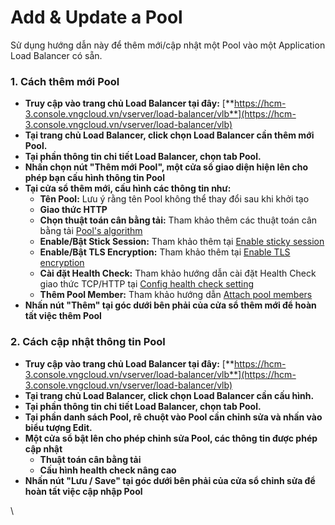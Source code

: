 # Add & Update a Pool

Sử dụng hướng dẫn này để thêm mới/cập nhật một Pool vào một Application Load Balancer có sẵn.

### 1. Cách thêm mới Pool <a href="#add-and-updateapool-1.cachthemmoipool" id="add-and-updateapool-1.cachthemmoipool"></a>

* **Truy cập vào trang chủ Load Balancer tại đây:** [**https://hcm-3.console.vngcloud.vn/vserver/load-balancer/vlb**](https://hcm-3.console.vngcloud.vn/vserver/load-balancer/vlb)
* **Tại trang chủ Load Balancer, click chọn Load Balancer cần thêm mới Pool.**
* **Tại phần thông tin chi tiết Load Balancer, chọn tab Pool.**
* **Nhấn chọn nút "Thêm mới Pool", một cửa sổ giao diện hiện lên cho phép bạn cấu hình thông tin Pool**
* **Tại cửa sổ thêm mới, cấu hình các thông tin như:**
  * **Tên Pool:** Lưu ý rằng tên Pool không thể thay đổi sau khi khởi tạo
  * **Giao thức HTTP**
  * **Chọn thuật toán cân bằng tải:** Tham khảo thêm các thuật toán cân bằng tải [Pool's algorithm](pools-algorithm.md)
  * **Enable/Bật Stick Session:** Tham khảo thêm tại [Enable sticky session](enable-sticky-session.md)
  * **Enable/Bật TLS Encryption:** Tham khảo thêm tại [Enable TLS encryption](enable-tls-encryption.md)
  * **Cài đặt Health Check:** Tham khảo hướng dẫn cài đặt Health Check giao thức TCP/HTTP tại [Config health check setting](config-health-check-setting.md)
  * **Thêm Pool Member:** Tham khảo hướng dẫn [Attach pool members](pool-members/attach-pool-members.md)
* **Nhấn nút "Thêm" tại góc dưới bên phải của cửa sổ thêm mới để hoàn tất việc thêm Pool**

### 2. Cách cập nhật thông tin Pool <a href="#add-and-updateapool-2.cachcapnhatthongtinpool" id="add-and-updateapool-2.cachcapnhatthongtinpool"></a>

* **Truy cập vào trang chủ Load Balancer tại đây:** [**https://hcm-3.console.vngcloud.vn/vserver/load-balancer/vlb**](https://hcm-3.console.vngcloud.vn/vserver/load-balancer/vlb)
* **Tại trang chủ Load Balancer, click chọn Load Balancer cần cấu hình.**
* **Tại phần thông tin chi tiết Load Balancer, chọn tab Pool.**
* **Tại phần danh sách Pool, rê chuột vào Pool cần chỉnh sửa và nhấn vào biểu tượng Edit.**
* **Một cửa sổ bật lên cho phép chỉnh sửa Pool, các thông tin được phép cập nhật**
  * **Thuật toán cân bằng tải**
  * **Cấu hình health check nâng cao**
* **Nhấn nút "Lưu / Save" tại góc dưới bên phải của cửa sổ chỉnh sửa để hoàn tất việc cập nhập Pool**



\
